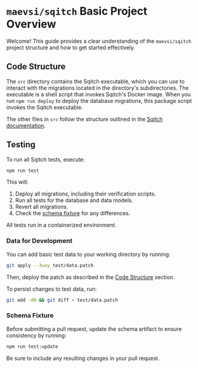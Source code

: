 # `maevsi/sqitch` Basic Project Overview

Welcome! This guide provides a clear understanding of the `maevsi/sqitch` project structure and how to get started effectively.

## Code Structure

The `src` directory contains the Sqitch executable, which you can use to interact with the migrations located in the directory's subdirectories.
The executable is a shell script that invokes Sqitch's Docker image.
When you run `npm run deploy` to deploy the database migrations, this package script invokes the Sqitch executable.

The other files in `src` follow the structure outlined in the [Sqitch documentation](https://sqitch.org/docs/).


## Testing

To run all Sqitch tests, execute:

```sh
npm run test
```

This will:

1. Deploy all migrations, including their verification scripts.
2. Run all tests for the database and data models.
3. Revert all migrations.
4. Check the [schema fixture](#schema-fixture) for any differences.

All tests run in a containerized environment.

<!-- TODO: explain test data directory -->
<!-- TODO: explain test/test.sh -->

### Data for Development

You can add basic test data to your working directory by running:

```sh
git apply --3way test/data.patch
```

Then, deploy the patch as described in the [Code Structure](#code-structure) section.

To persist changes to test data, run:

```sh
git add -AN && git diff > test/data.patch
```

### Schema Fixture

Before submitting a pull request, update the schema artifact to ensure consistency by running:

```sh
npm run test:update
```

Be sure to include any resulting changes in your pull request.

<!-- TODO: ## Developer Tooling, explain husky / why node is necessary -->
